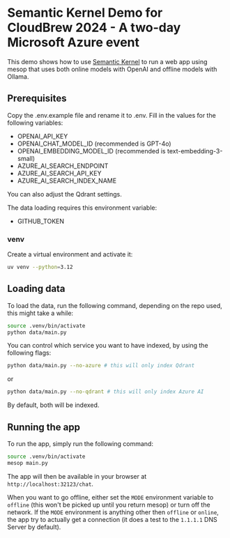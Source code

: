 # Semantic Kernel Demo for CloudBrew 2024 - A two-day Microsoft Azure event

This demo shows how to use [Semantic Kernel](https://github.com/microsoft/semantic-kernel) to run a web app using mesop that uses both online models with OpenAI and offline models with Ollama.

## Prerequisites
Copy the .env.example file and rename it to .env. Fill in the values for the following variables:
- OPENAI_API_KEY
- OPENAI_CHAT_MODEL_ID (recommended is GPT-4o)
- OPENAI_EMBEDDING_MODEL_ID (recommended is text-embedding-3-small)
- AZURE_AI_SEARCH_ENDPOINT
- AZURE_AI_SEARCH_API_KEY
- AZURE_AI_SEARCH_INDEX_NAME

You can also adjust the Qdrant settings.

The data loading requires this environment variable:
- GITHUB_TOKEN

### venv
Create a virtual environment and activate it:
```bash
uv venv --python=3.12
```

## Loading data
To load the data, run the following command, depending on the repo used, this might take a while:
```bash
source .venv/bin/activate
python data/main.py
```

You can control which service you want to have indexed, by using the following flags:
```bash
python data/main.py --no-azure # this will only index Qdrant
```
or   
```bash
python data/main.py --no-qdrant # this will only index Azure AI
```

By default, both will be indexed.

## Running the app
To run the app, simply run the following command:
```bash
source .venv/bin/activate
mesop main.py
``` 

The app will then be available in your browser at `http://localhost:32123/chat`.

When you want to go offline, either set the `MODE` environment variable to `offline` (this won't be picked up until you return mesop) or turn off the network.
If the `MODE` environment is anything other then `offline` or `online`, the app try to actually get a connection (it does a test to the `1.1.1.1` DNS Server by default).
